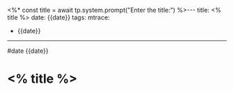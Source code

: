 <%*
	const title = await tp.system.prompt("Enter the title:")
%>---
title: <% title %>
date: {{date}}
tags: 
mtrace: 
  - {{date}}
---

#date {{date}}

# <% title %>

